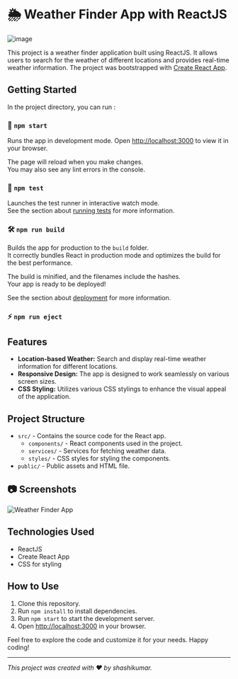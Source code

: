 # 🌦️ Weather Finder App with ReactJS
![image](https://github.com/Shashikumar-ezhilarasu/My-WeatherApp/assets/152071778/a18706cc-9784-4c1c-8dca-3609e7d5cbb3)

This project is a weather finder application built using ReactJS. It allows users to search for the weather of different locations and provides real-time weather information. The project was bootstrapped with [Create React App](https://github.com/facebook/create-react-app).

## Getting Started

In the project directory, you can run :

### 🚀 `npm start`

Runs the app in development mode.
Open [http://localhost:3000](http://localhost:3000) to view it in your browser.

The page will reload when you make changes.\
You may also see any lint errors in the console.

### 🧪 `npm test`

Launches the test runner in interactive watch mode.\
See the section about [running tests](https://facebook.github.io/create-react-app/docs/running-tests) for more information.

### 🛠️ `npm run build`

Builds the app for production to the `build` folder.\
It correctly bundles React in production mode and optimizes the build for the best performance.

The build is minified, and the filenames include the hashes.\
Your app is ready to be deployed!

See the section about [deployment](https://facebook.github.io/create-react-app/docs/deployment) for more information.

### ⚡ `npm run eject`

## Features

- **Location-based Weather:** Search and display real-time weather information for different locations.
- **Responsive Design:** The app is designed to work seamlessly on various screen sizes.
- **CSS Styling:** Utilizes various CSS stylings to enhance the visual appeal of the application.

## Project Structure

- `src/` - Contains the source code for the React app.
  - `components/` - React components used in the project.
  - `services/` - Services for fetching weather data.
  - `styles/` - CSS styles for styling the components.
- `public/` - Public assets and HTML file.

## 📷 Screenshots

![Weather Finder App](path/to/screenshot.png)

## Technologies Used

- ReactJS
- Create React App
- CSS for styling

## How to Use

1. Clone this repository.
2. Run `npm install` to install dependencies.
3. Run `npm start` to start the development server.
4. Open [http://localhost:3000](http://localhost:3000) in your browser.

Feel free to explore the code and customize it for your needs. Happy coding!

---

*This project was created with ❤️ by shashikumar.*
